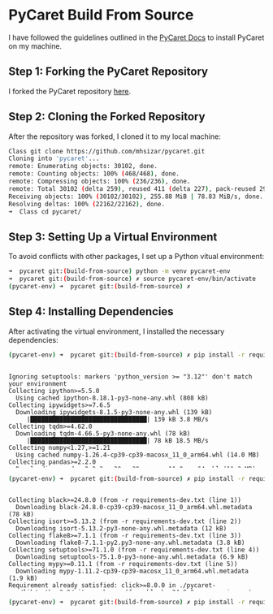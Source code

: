 # PyCaret Build From Source

I have followed the guidelines outlined in the [PyCaret Docs](https://pycaret.gitbook.io/docs/get-started/installation) to install PyCaret on my machine.

## Step 1: Forking the PyCaret Repository

I forked the PyCaret repository [here](https://github.com/mhsizar/pycaret).

## Step 2: Cloning the Forked Repository

After the repository was forked, I cloned it to my local machine: 
```bash
Class git clone https://github.com/mhsizar/pycaret.git
Cloning into 'pycaret'...
remote: Enumerating objects: 30102, done.
remote: Counting objects: 100% (468/468), done.
remote: Compressing objects: 100% (236/236), done.
remote: Total 30102 (delta 259), reused 411 (delta 227), pack-reused 29634 (from 1)
Receiving objects: 100% (30102/30102), 255.88 MiB | 78.83 MiB/s, done.
Resolving deltas: 100% (22162/22162), done.
➜  Class cd pycaret/       
```

## Step 3: Setting Up a Virtual Environment

To avoid conflicts with other packages, I set up a Python vitual environment:
```bash
➜  pycaret git:(build-from-source) python -m venv pycaret-env
➜  pycaret git:(build-from-source) ✗ source pycaret-env/bin/activate
(pycaret-env) ➜  pycaret git:(build-from-source) ✗ 
```

## Step 4: Installing Dependencies
After activating the virtual environment, I installed the necessary dependencies:

```bash
(pycaret-env) ➜  pycaret git:(build-from-source) ✗ pip install -r requirements.txt
```
<div style="max-height: 200px; overflow-y: auto; margin-bottom: 15px;"><pre><code>Ignoring setuptools: markers 'python_version >= "3.12"' don't match your environment
Collecting ipython>=5.5.0
  Using cached ipython-8.18.1-py3-none-any.whl (808 kB)
Collecting ipywidgets>=7.6.5
  Downloading ipywidgets-8.1.5-py3-none-any.whl (139 kB)
     |████████████████████████████████| 139 kB 3.8 MB/s 
Collecting tqdm>=4.62.0
  Downloading tqdm-4.66.5-py3-none-any.whl (78 kB)
     |████████████████████████████████| 78 kB 18.5 MB/s 
Collecting numpy<1.27,>=1.21
  Using cached numpy-1.26.4-cp39-cp39-macosx_11_0_arm64.whl (14.0 MB)
Collecting pandas>=2.2.0
  Downloading pandas-2.2.3-cp39-cp39-macosx_11_0_arm64.whl (11.3 MB)
     |████████████████████████████████| 11.3 MB 19.7 MB/s 
Collecting jinja2>=3
  Using cached jinja2-3.1.4-py3-none-any.whl (133 kB)
Collecting scipy<=1.11.4,>=1.6.1
  Downloading scipy-1.11.4-cp39-cp39-macosx_12_0_arm64.whl (29.7 MB)
     |████████████████████████████████| 29.7 MB 64.5 MB/s 
Collecting joblib<1.4,>=1.2.0
  Downloading joblib-1.3.2-py3-none-any.whl (302 kB)
     |████████████████████████████████| 302 kB 51.7 MB/s 
Collecting scikit-learn>1.4.0
  Downloading scikit_learn-1.5.2-cp39-cp39-macosx_12_0_arm64.whl (11.0 MB)
     |████████████████████████████████| 11.0 MB 60.0 MB/s 
Collecting pyod>=1.1.3
  Downloading pyod-2.0.2.tar.gz (165 kB)
     |████████████████████████████████| 165 kB 59.0 MB/s 
Collecting imbalanced-learn>=0.12.0
  Downloading imbalanced_learn-0.12.4-py3-none-any.whl (258 kB)
     |████████████████████████████████| 258 kB 65.0 MB/s 
Collecting category-encoders>=2.4.0
  Downloading category_encoders-2.6.4-py2.py3-none-any.whl (82 kB)
     |████████████████████████████████| 82 kB 1.0 MB/s 
Collecting lightgbm>=3.0.0
  Downloading lightgbm-4.5.0-py3-none-macosx_12_0_arm64.whl (1.6 MB)
     |████████████████████████████████| 1.6 MB 42.8 MB/s 
Collecting numba>=0.55.0
  Downloading numba-0.60.0-cp39-cp39-macosx_11_0_arm64.whl (2.7 MB)
     |████████████████████████████████| 2.7 MB 61.9 MB/s 
Collecting requests>=2.27.1
  Downloading requests-2.32.3-py3-none-any.whl (64 kB)
     |████████████████████████████████| 64 kB 25.9 MB/s 
Collecting psutil>=5.9.0
  Downloading psutil-6.0.0-cp38-abi3-macosx_11_0_arm64.whl (251 kB)
     |████████████████████████████████| 251 kB 66.6 MB/s 
Collecting markupsafe>=2.0.1
  Using cached MarkupSafe-2.1.5-cp39-cp39-macosx_10_9_universal2.whl (18 kB)
Collecting importlib_metadata>=4.12.0
  Downloading importlib_metadata-8.5.0-py3-none-any.whl (26 kB)
Collecting nbformat>=4.2.0
  Downloading nbformat-5.10.4-py3-none-any.whl (78 kB)
     |████████████████████████████████| 78 kB 36.3 MB/s 
Collecting cloudpickle
  Downloading cloudpickle-3.0.0-py3-none-any.whl (20 kB)
Collecting deprecation>=2.1.0
  Downloading deprecation-2.1.0-py2.py3-none-any.whl (11 kB)
Collecting xxhash
  Downloading xxhash-3.5.0-cp39-cp39-macosx_11_0_arm64.whl (30 kB)
Collecting wurlitzer
  Downloading wurlitzer-3.1.1-py3-none-any.whl (8.6 kB)
Collecting trio<0.25.0,>=0.22.0
  Downloading trio-0.24.0-py3-none-any.whl (460 kB)
     |████████████████████████████████| 460 kB 52.1 MB/s 
Collecting matplotlib<3.8.0
  Downloading matplotlib-3.7.5-cp39-cp39-macosx_11_0_arm64.whl (7.3 MB)
     |████████████████████████████████| 7.3 MB 56.3 MB/s 
Collecting mljar-scikit-plot
  Downloading mljar-scikit-plot-0.3.12.tar.gz (25 kB)
Collecting yellowbrick>=1.4
  Downloading yellowbrick-1.5-py3-none-any.whl (282 kB)
     |████████████████████████████████| 282 kB 60.2 MB/s 
Collecting plotly>=5.14.0
  Downloading plotly-5.24.1-py3-none-any.whl (19.1 MB)
     |████████████████████████████████| 19.1 MB 64.6 MB/s 
Collecting kaleido>=0.2.1
  Downloading kaleido-0.2.1-py2.py3-none-macosx_11_0_arm64.whl (85.8 MB)
     |████████████████████████████████| 85.8 MB 97.4 MB/s 
Collecting schemdraw==0.15
  Downloading schemdraw-0.15-py3-none-any.whl (106 kB)
     |████████████████████████████████| 106 kB 57.6 MB/s 
Collecting plotly-resampler>=0.8.3.1
  Downloading plotly_resampler-0.10.0-py3-none-any.whl (80 kB)
     |████████████████████████████████| 80 kB 33.2 MB/s 
Collecting statsmodels>=0.12.1
  Downloading statsmodels-0.14.4-cp39-cp39-macosx_11_0_arm64.whl (9.9 MB)
     |████████████████████████████████| 9.9 MB 60.2 MB/s 
Collecting sktime
  Downloading sktime-0.33.1-py3-none-any.whl (34.5 MB)
     |████████████████████████████████| 34.5 MB 63.9 MB/s 
Collecting tbats>=1.1.3
  Downloading tbats-1.1.3-py3-none-any.whl (44 kB)
     |████████████████████████████████| 44 kB 13.9 MB/s 
Collecting pmdarima>=2.0.4
  Downloading pmdarima-2.0.4-cp39-cp39-macosx_11_0_arm64.whl (630 kB)
     |████████████████████████████████| 630 kB 57.4 MB/s 
Collecting prompt-toolkit<3.1.0,>=3.0.41
  Downloading prompt_toolkit-3.0.48-py3-none-any.whl (386 kB)
     |████████████████████████████████| 386 kB 57.9 MB/s 
Collecting traitlets>=5
  Using cached traitlets-5.14.3-py3-none-any.whl (85 kB)
Collecting exceptiongroup
  Downloading exceptiongroup-1.2.2-py3-none-any.whl (16 kB)
Collecting matplotlib-inline
  Using cached matplotlib_inline-0.1.7-py3-none-any.whl (9.9 kB)
Collecting pygments>=2.4.0
  Using cached pygments-2.18.0-py3-none-any.whl (1.2 MB)
Collecting jedi>=0.16
  Using cached jedi-0.19.1-py2.py3-none-any.whl (1.6 MB)
Collecting decorator
  Using cached decorator-5.1.1-py3-none-any.whl (9.1 kB)
Collecting typing-extensions
  Downloading typing_extensions-4.12.2-py3-none-any.whl (37 kB)
Collecting stack-data
  Using cached stack_data-0.6.3-py3-none-any.whl (24 kB)
Collecting pexpect>4.3
  Using cached pexpect-4.9.0-py2.py3-none-any.whl (63 kB)
Collecting comm>=0.1.3
  Using cached comm-0.2.2-py3-none-any.whl (7.2 kB)
Collecting widgetsnbextension~=4.0.12
  Downloading widgetsnbextension-4.0.13-py3-none-any.whl (2.3 MB)
     |████████████████████████████████| 2.3 MB 43.2 MB/s 
Collecting jupyterlab-widgets~=3.0.12
  Downloading jupyterlab_widgets-3.0.13-py3-none-any.whl (214 kB)
     |████████████████████████████████| 214 kB 63.9 MB/s 
Collecting pytz>=2020.1
  Downloading pytz-2024.2-py2.py3-none-any.whl (508 kB)
     |████████████████████████████████| 508 kB 47.5 MB/s 
Collecting tzdata>=2022.7
  Downloading tzdata-2024.2-py2.py3-none-any.whl (346 kB)
     |████████████████████████████████| 346 kB 65.2 MB/s 
Collecting python-dateutil>=2.8.2
  Using cached python_dateutil-2.9.0.post0-py2.py3-none-any.whl (229 kB)
Collecting threadpoolctl>=3.1.0
  Using cached threadpoolctl-3.5.0-py3-none-any.whl (18 kB)
Collecting patsy>=0.5.1
  Downloading patsy-0.5.6-py2.py3-none-any.whl (233 kB)
     |████████████████████████████████| 233 kB 60.8 MB/s 
Collecting llvmlite<0.44,>=0.43.0dev0
  Downloading llvmlite-0.43.0-cp39-cp39-macosx_11_0_arm64.whl (28.8 MB)
     |████████████████████████████████| 28.8 MB 68.4 MB/s 
Collecting certifi>=2017.4.17
  Downloading certifi-2024.8.30-py3-none-any.whl (167 kB)
     |████████████████████████████████| 167 kB 77.6 MB/s 
Collecting urllib3<3,>=1.21.1
  Downloading urllib3-2.2.3-py3-none-any.whl (126 kB)
     |████████████████████████████████| 126 kB 67.8 MB/s 
Collecting charset-normalizer<4,>=2
  Using cached charset_normalizer-3.3.2-cp39-cp39-macosx_11_0_arm64.whl (120 kB)
Collecting idna<4,>=2.5
  Downloading idna-3.10-py3-none-any.whl (70 kB)
     |████████████████████████████████| 70 kB 48.9 MB/s 
Collecting zipp>=3.20
  Downloading zipp-3.20.2-py3-none-any.whl (9.2 kB)
Collecting jupyter-core!=5.0.*,>=4.12
  Using cached jupyter_core-5.7.2-py3-none-any.whl (28 kB)
Collecting fastjsonschema>=2.15
  Downloading fastjsonschema-2.20.0-py3-none-any.whl (23 kB)
Collecting jsonschema>=2.6
  Downloading jsonschema-4.23.0-py3-none-any.whl (88 kB)
     |████████████████████████████████| 88 kB 28.5 MB/s 
Collecting packaging
  Downloading packaging-24.1-py3-none-any.whl (53 kB)
     |████████████████████████████████| 53 kB 17.8 MB/s 
Collecting outcome
  Downloading outcome-1.3.0.post0-py2.py3-none-any.whl (10 kB)
Collecting sniffio>=1.3.0
  Downloading sniffio-1.3.1-py3-none-any.whl (10 kB)
Collecting sortedcontainers
  Downloading sortedcontainers-2.4.0-py2.py3-none-any.whl (29 kB)
Collecting attrs>=20.1.0
  Downloading attrs-24.2.0-py3-none-any.whl (63 kB)
     |████████████████████████████████| 63 kB 11.3 MB/s 
Collecting cycler>=0.10
  Using cached cycler-0.12.1-py3-none-any.whl (8.3 kB)
Collecting pyparsing>=2.3.1
  Downloading pyparsing-3.1.4-py3-none-any.whl (104 kB)
     |████████████████████████████████| 104 kB 67.9 MB/s 
Collecting fonttools>=4.22.0
  Downloading fonttools-4.54.1-cp39-cp39-macosx_11_0_arm64.whl (2.3 MB)
     |████████████████████████████████| 2.3 MB 70.9 MB/s 
Collecting pillow>=6.2.0
  Downloading pillow-10.4.0-cp39-cp39-macosx_11_0_arm64.whl (3.4 MB)
     |████████████████████████████████| 3.4 MB 56.3 MB/s 
Collecting kiwisolver>=1.0.1
  Downloading kiwisolver-1.4.7-cp39-cp39-macosx_11_0_arm64.whl (64 kB)
     |████████████████████████████████| 64 kB 17.4 MB/s 
Collecting contourpy>=1.0.1
  Downloading contourpy-1.3.0-cp39-cp39-macosx_11_0_arm64.whl (249 kB)
     |████████████████████████████████| 249 kB 73.0 MB/s 
Collecting importlib-resources>=3.2.0
  Downloading importlib_resources-6.4.5-py3-none-any.whl (36 kB)
Collecting tenacity>=6.2.0
  Downloading tenacity-9.0.0-py3-none-any.whl (28 kB)
Collecting orjson<4.0.0,>=3.8.0
  Downloading orjson-3.10.7-cp39-cp39-macosx_10_15_x86_64.macosx_11_0_arm64.macosx_10_15_universal2.whl (251 kB)
     |████████████████████████████████| 251 kB 59.2 MB/s 
Collecting dash>=2.9.0
  Downloading dash-2.18.1-py3-none-any.whl (7.5 MB)
     |████████████████████████████████| 7.5 MB 64.3 MB/s 
Collecting tsdownsample>=0.1.3
  Downloading tsdownsample-0.1.3-cp39-cp39-macosx_11_0_arm64.whl (1.1 MB)
     |████████████████████████████████| 1.1 MB 66.9 MB/s 
Collecting scikit-base<0.9.0,>=0.6.1
  Downloading scikit_base-0.8.3-py3-none-any.whl (136 kB)
     |████████████████████████████████| 136 kB 59.1 MB/s 
Collecting Cython!=0.29.18,!=0.29.31,>=0.29
  Downloading Cython-3.0.11-py2.py3-none-any.whl (1.2 MB)
     |████████████████████████████████| 1.2 MB 64.0 MB/s 
Requirement already satisfied: setuptools!=50.0.0,>=38.6.0 in ./pycaret-env/lib/python3.9/site-packages (from pmdarima>=2.0.4->-r requirements.txt (line 43)) (58.0.4)
Collecting dash-table==5.0.0
  Using cached dash_table-5.0.0-py3-none-any.whl (3.9 kB)
Collecting dash-html-components==2.0.0
  Using cached dash_html_components-2.0.0-py3-none-any.whl (4.1 kB)
Collecting nest-asyncio
  Using cached nest_asyncio-1.6.0-py3-none-any.whl (5.2 kB)
Collecting dash-core-components==2.0.0
  Using cached dash_core_components-2.0.0-py3-none-any.whl (3.8 kB)
Collecting retrying
  Using cached retrying-1.3.4-py3-none-any.whl (11 kB)
Collecting Flask<3.1,>=1.0.4
  Using cached flask-3.0.3-py3-none-any.whl (101 kB)
Collecting Werkzeug<3.1
  Downloading werkzeug-3.0.4-py3-none-any.whl (227 kB)
     |████████████████████████████████| 227 kB 55.6 MB/s 
Collecting blinker>=1.6.2
  Using cached blinker-1.8.2-py3-none-any.whl (9.5 kB)
Collecting itsdangerous>=2.1.2
  Using cached itsdangerous-2.2.0-py3-none-any.whl (16 kB)
Collecting click>=8.1.3
  Using cached click-8.1.7-py3-none-any.whl (97 kB)
Collecting parso<0.9.0,>=0.8.3
  Using cached parso-0.8.4-py2.py3-none-any.whl (103 kB)
Collecting referencing>=0.28.4
  Using cached referencing-0.35.1-py3-none-any.whl (26 kB)
Collecting rpds-py>=0.7.1
  Downloading rpds_py-0.20.0-cp39-cp39-macosx_11_0_arm64.whl (311 kB)
     |████████████████████████████████| 311 kB 58.0 MB/s 
Collecting jsonschema-specifications>=2023.03.6
  Using cached jsonschema_specifications-2023.12.1-py3-none-any.whl (18 kB)
Collecting platformdirs>=2.5
  Downloading platformdirs-4.3.6-py3-none-any.whl (18 kB)
Collecting six
  Using cached six-1.16.0-py2.py3-none-any.whl (11 kB)
Collecting ptyprocess>=0.5
  Using cached ptyprocess-0.7.0-py2.py3-none-any.whl (13 kB)
Collecting wcwidth
  Using cached wcwidth-0.2.13-py2.py3-none-any.whl (34 kB)
Collecting pure-eval
  Downloading pure_eval-0.2.3-py3-none-any.whl (11 kB)
Collecting asttokens>=2.1.0
  Using cached asttokens-2.4.1-py2.py3-none-any.whl (27 kB)
Collecting executing>=1.2.0
  Downloading executing-2.1.0-py2.py3-none-any.whl (25 kB)
Using legacy 'setup.py install' for pyod, since package 'wheel' is not installed.
Using legacy 'setup.py install' for mljar-scikit-plot, since package 'wheel' is not installed.
Installing collected packages: six, zipp, tzdata, rpds-py, pytz, python-dateutil, numpy, markupsafe, attrs, Werkzeug, wcwidth, urllib3, traitlets, threadpoolctl, tenacity, scipy, referencing, pure-eval, ptyprocess, patsy, parso, pandas, packaging, joblib, jinja2, itsdangerous, importlib-metadata, idna, executing, click, charset-normalizer, certifi, blinker, asttokens, typing-extensions, statsmodels, stack-data, scikit-learn, retrying, requests, pyparsing, pygments, prompt-toolkit, plotly, platformdirs, pillow, pexpect, nest-asyncio, matplotlib-inline, llvmlite, kiwisolver, jsonschema-specifications, jedi, importlib-resources, fonttools, Flask, exceptiongroup, decorator, dash-table, dash-html-components, dash-core-components, Cython, cycler, contourpy, widgetsnbextension, tsdownsample, sortedcontainers, sniffio, scikit-base, pmdarima, outcome, orjson, numba, matplotlib, jupyterlab-widgets, jupyter-core, jsonschema, ipython, fastjsonschema, dash, comm, yellowbrick, xxhash, wurlitzer, trio, tqdm, tbats, sktime, schemdraw, pyod, psutil, plotly-resampler, nbformat, mljar-scikit-plot, lightgbm, kaleido, ipywidgets, imbalanced-learn, deprecation, cloudpickle, category-encoders
    Running setup.py install for pyod ... done
    Running setup.py install for mljar-scikit-plot ... done
Successfully installed Cython-3.0.11 Flask-3.0.3 Werkzeug-3.0.4 asttokens-2.4.1 attrs-24.2.0 blinker-1.8.2 category-encoders-2.6.4 certifi-2024.8.30 charset-normalizer-3.3.2 click-8.1.7 cloudpickle-3.0.0 comm-0.2.2 contourpy-1.3.0 cycler-0.12.1 dash-2.18.1 dash-core-components-2.0.0 dash-html-components-2.0.0 dash-table-5.0.0 decorator-5.1.1 deprecation-2.1.0 exceptiongroup-1.2.2 executing-2.1.0 fastjsonschema-2.20.0 fonttools-4.54.1 idna-3.10 imbalanced-learn-0.12.4 importlib-metadata-8.5.0 importlib-resources-6.4.5 ipython-8.18.1 ipywidgets-8.1.5 itsdangerous-2.2.0 jedi-0.19.1 jinja2-3.1.4 joblib-1.3.2 jsonschema-4.23.0 jsonschema-specifications-2023.12.1 jupyter-core-5.7.2 jupyterlab-widgets-3.0.13 kaleido-0.2.1 kiwisolver-1.4.7 lightgbm-4.5.0 llvmlite-0.43.0 markupsafe-2.1.5 matplotlib-3.7.5 matplotlib-inline-0.1.7 mljar-scikit-plot-0.3.12 nbformat-5.10.4 nest-asyncio-1.6.0 numba-0.60.0 numpy-1.26.4 orjson-3.10.7 outcome-1.3.0.post0 packaging-24.1 pandas-2.2.3 parso-0.8.4 patsy-0.5.6 pexpect-4.9.0 pillow-10.4.0 platformdirs-4.3.6 plotly-5.24.1 plotly-resampler-0.10.0 pmdarima-2.0.4 prompt-toolkit-3.0.48 psutil-6.0.0 ptyprocess-0.7.0 pure-eval-0.2.3 pygments-2.18.0 pyod-2.0.2 pyparsing-3.1.4 python-dateutil-2.9.0.post0 pytz-2024.2 referencing-0.35.1 requests-2.32.3 retrying-1.3.4 rpds-py-0.20.0 schemdraw-0.15 scikit-base-0.8.3 scikit-learn-1.5.2 scipy-1.11.4 six-1.16.0 sktime-0.33.1 sniffio-1.3.1 sortedcontainers-2.4.0 stack-data-0.6.3 statsmodels-0.14.4 tbats-1.1.3 tenacity-9.0.0 threadpoolctl-3.5.0 tqdm-4.66.5 traitlets-5.14.3 trio-0.24.0 tsdownsample-0.1.3 typing-extensions-4.12.2 tzdata-2024.2 urllib3-2.2.3 wcwidth-0.2.13 widgetsnbextension-4.0.13 wurlitzer-3.1.1 xxhash-3.5.0 yellowbrick-1.5 zipp-3.20.2</code></pre></div>


```bash
(pycaret-env) ➜  pycaret git:(build-from-source) ✗ pip install -r requirements-dev.txt
```

<div style="max-height: 200px; overflow-y: auto; margin-bottom: 15px;"><pre><code>Collecting black>=24.8.0 (from -r requirements-dev.txt (line 1))
  Downloading black-24.8.0-cp39-cp39-macosx_11_0_arm64.whl.metadata (78 kB)
Collecting isort>=5.13.2 (from -r requirements-dev.txt (line 2))
  Downloading isort-5.13.2-py3-none-any.whl.metadata (12 kB)
Collecting flake8>=7.1.1 (from -r requirements-dev.txt (line 3))
  Downloading flake8-7.1.1-py2.py3-none-any.whl.metadata (3.8 kB)
Collecting setuptools>=71.1.0 (from -r requirements-dev.txt (line 4))
  Downloading setuptools-75.1.0-py3-none-any.whl.metadata (6.9 kB)
Collecting mypy>=0.11.1 (from -r requirements-dev.txt (line 5))
  Downloading mypy-1.11.2-cp39-cp39-macosx_11_0_arm64.whl.metadata (1.9 kB)
Requirement already satisfied: click>=8.0.0 in ./pycaret-env/lib/python3.9/site-packages (from black>=24.8.0->-r requirements-dev.txt (line 1)) (8.1.7)
Collecting mypy-extensions>=0.4.3 (from black>=24.8.0->-r requirements-dev.txt (line 1))
  Downloading mypy_extensions-1.0.0-py3-none-any.whl.metadata (1.1 kB)
Requirement already satisfied: packaging>=22.0 in ./pycaret-env/lib/python3.9/site-packages (from black>=24.8.0->-r requirements-dev.txt (line 1)) (24.1)
Collecting pathspec>=0.9.0 (from black>=24.8.0->-r requirements-dev.txt (line 1))
  Downloading pathspec-0.12.1-py3-none-any.whl.metadata (21 kB)
Requirement already satisfied: platformdirs>=2 in ./pycaret-env/lib/python3.9/site-packages (from black>=24.8.0->-r requirements-dev.txt (line 1)) (4.3.6)
Collecting tomli>=1.1.0 (from black>=24.8.0->-r requirements-dev.txt (line 1))
  Downloading tomli-2.0.2-py3-none-any.whl.metadata (10.0 kB)
Requirement already satisfied: typing-extensions>=4.0.1 in ./pycaret-env/lib/python3.9/site-packages (from black>=24.8.0->-r requirements-dev.txt (line 1)) (4.12.2)
Collecting mccabe<0.8.0,>=0.7.0 (from flake8>=7.1.1->-r requirements-dev.txt (line 3))
  Downloading mccabe-0.7.0-py2.py3-none-any.whl.metadata (5.0 kB)
Collecting pycodestyle<2.13.0,>=2.12.0 (from flake8>=7.1.1->-r requirements-dev.txt (line 3))
  Downloading pycodestyle-2.12.1-py2.py3-none-any.whl.metadata (4.5 kB)
Collecting pyflakes<3.3.0,>=3.2.0 (from flake8>=7.1.1->-r requirements-dev.txt (line 3))
  Downloading pyflakes-3.2.0-py2.py3-none-any.whl.metadata (3.5 kB)
Downloading black-24.8.0-cp39-cp39-macosx_11_0_arm64.whl (1.5 MB)
   ━━━━━━━━━━━━━━━━━━━━━━━━━━━━━━━━━━━━━━━━ 1.5/1.5 MB 21.9 MB/s eta 0:00:00
Downloading isort-5.13.2-py3-none-any.whl (92 kB)
Downloading flake8-7.1.1-py2.py3-none-any.whl (57 kB)
Downloading setuptools-75.1.0-py3-none-any.whl (1.2 MB)
   ━━━━━━━━━━━━━━━━━━━━━━━━━━━━━━━━━━━━━━━━ 1.2/1.2 MB 55.2 MB/s eta 0:00:00
Downloading mypy-1.11.2-cp39-cp39-macosx_11_0_arm64.whl (10.1 MB)
   ━━━━━━━━━━━━━━━━━━━━━━━━━━━━━━━━━━━━━━━━ 10.1/10.1 MB 92.8 MB/s eta 0:00:00
Downloading mccabe-0.7.0-py2.py3-none-any.whl (7.3 kB)
Downloading mypy_extensions-1.0.0-py3-none-any.whl (4.7 kB)
Downloading pathspec-0.12.1-py3-none-any.whl (31 kB)
Downloading pycodestyle-2.12.1-py2.py3-none-any.whl (31 kB)
Downloading pyflakes-3.2.0-py2.py3-none-any.whl (62 kB)
Downloading tomli-2.0.2-py3-none-any.whl (13 kB)
Installing collected packages: tomli, setuptools, pyflakes, pycodestyle, pathspec, mypy-extensions, mccabe, isort, mypy, flake8, black
  Attempting uninstall: setuptools
    Found existing installation: setuptools 58.0.4
    Uninstalling setuptools-58.0.4:
      Successfully uninstalled setuptools-58.0.4
Successfully installed black-24.8.0 flake8-7.1.1 isort-5.13.2 mccabe-0.7.0 mypy-1.11.2 mypy-extensions-1.0.0 pathspec-0.12.1 pycodestyle-2.12.1 pyflakes-3.2.0 setuptools-75.1.0 tomli-2.0.2</code></pre></div>

```bash
(pycaret-env) ➜  pycaret git:(build-from-source) ✗ pip install -r requirements-test.txt
```

<div style="max-height: 200px; overflow-y: auto; margin-bottom: 15px;"><pre><code></code></pre></div>

